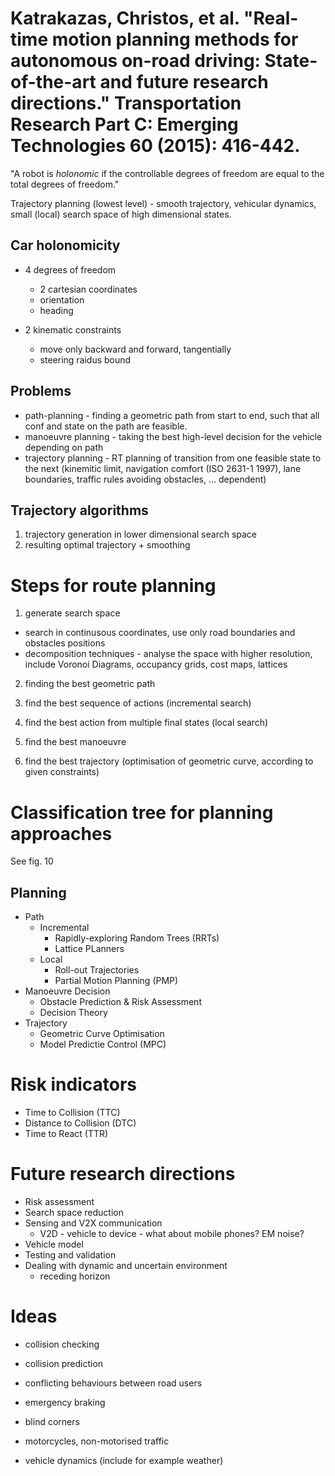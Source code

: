 # Katrakazas, Christos, et al. "Real-time motion planning methods for autonomous on-road driving: State-of-the-art and future research directions." Transportation Research Part C: Emerging Technologies 60 (2015): 416-442.

"A robot is *holonomic* if the controllable degrees of freedom are equal to the
total degrees of freedom."

Trajectory planning (lowest level) - smooth trajectory, vehicular dynamics,
small (local) search space of high dimensional states.

## Car holonomicity
* 4 degrees of freedom

  * 2 cartesian coordinates
  * orientation
  * heading

* 2 kinematic constraints

  * move only backward and forward, tangentially
  * steering raidus bound

## Problems
* path-planning - finding a geometric path from start to end, such that all
  conf and state on the path are feasible.
* manoeuvre planning - taking the best high-level decision for the vehicle
  depending on path
* trajectory planning - RT planning of transition from one feasible state to
  the next (kinemitic limit, navigation comfort (ISO 2631-1 1997), lane
  boundaries, traffic rules avoiding obstacles, ... dependent)

## Trajectory algorithms
1. trajectory generation in lower dimensional search space
2. resulting optimal trajectory + smoothing

# Steps for route planning
1. generate search space

  * search in continusous coordinates, use only road boundaries and obstacles
    positions
  * decomposition techniques - analyse the space with higher resolution, include
    Voronoi Diagrams, occupancy grids, cost maps, lattices

2. finding the best geometric path

  1. find the best sequence of actions (incremental search)
  2. find the best action from multiple final states (local search)

3. find the best manoeuvre
4. find the best trajectory (optimisation of geometric curve, according to
   given constraints)

# Classification tree for planning approaches
See fig. 10

## Planning
* Path
  * Incremental
    * Rapidly-exploring Random Trees (RRTs)
    * Lattice PLanners
  * Local
    * Roll-out Trajectories
    * Partial Motion Planning (PMP)
* Manoeuvre Decision
  * Obstacle Prediction & Risk Assessment
  * Decision Theory
* Trajectory
  * Geometric Curve Optimisation
  * Model Predictie Control (MPC)

# Risk indicators
* Time to Collision (TTC)
* Distance to Collision (DTC)
* Time to React (TTR)

# Future research directions
* Risk assessment
* Search space reduction
* Sensing and V2X communication
  * V2D - vehicle to device - what about mobile phones? EM noise?
* Vehicle model
* Testing and validation
* Dealing with dynamic and uncertain environment
  * receding horizon

# Ideas
* collision checking
* collision prediction
* conflicting behaviours between road users
* emergency braking

* blind corners
* motorcycles, non-motorised traffic

* vehicle dynamics (include for example weather)
